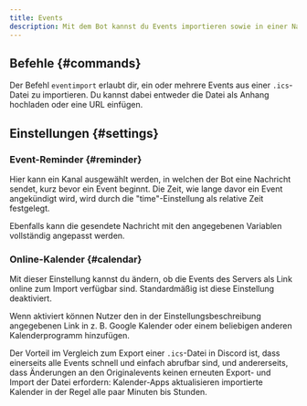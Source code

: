 ```yaml
---
title: Events
description: Mit dem Bot kannst du Events importieren sowie in einer Nachricht als Kalender anzeigen lassen.
---
```


## Befehle {#commands}

Der Befehl `eventimport` erlaubt dir, ein oder mehrere Events aus einer `.ics`-Datei zu importieren.
Du kannst dabei entweder die Datei als Anhang hochladen oder eine URL einfügen.

## Einstellungen {#settings}

### Event-Reminder {#reminder}

Hier kann ein Kanal ausgewählt werden, in welchen der Bot eine Nachricht sendet, kurz bevor ein Event beginnt.
Die Zeit, wie lange davor ein Event angekündigt wird, wird durch die "time"-Einstellung als relative Zeit festgelegt.

Ebenfalls kann die gesendete Nachricht mit den angegebenen Variablen vollständig angepasst werden.

### Online-Kalender {#calendar}

Mit dieser Einstellung kannst du ändern, ob die Events des Servers als Link online zum Import verfügbar sind.
Standardmäßig ist diese Einstellung deaktiviert.

Wenn aktiviert können Nutzer den in der Einstellungsbeschreibung angegebenen Link in z. B. Google Kalender oder einem beliebigen anderen Kalenderprogramm hinzufügen.

Der Vorteil im Vergleich zum Export einer `.ics`-Datei in Discord ist, dass einerseits alle Events schnell und einfach abrufbar sind, und andererseits, dass Änderungen an den Originalevents keinen erneuten Export- und Import der Datei erfordern:
Kalender-Apps aktualisieren importierte Kalender in der Regel alle paar Minuten bis Stunden.
